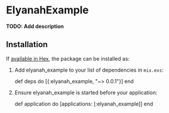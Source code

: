# ElyanahExample

**TODO: Add description**

## Installation

If [available in Hex](https://hex.pm/docs/publish), the package can be installed as:

  1. Add elyanah_example to your list of dependencies in `mix.exs`:

        def deps do
          [{:elyanah_example, "~> 0.0.1"}]
        end

  2. Ensure elyanah_example is started before your application:

        def application do
          [applications: [:elyanah_example]]
        end

